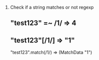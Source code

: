 1. Check if a string matches or not regexp

     "test123" =~ /1/
      => 4
     --------------------------
     "test123"[/1/]
      => "1"
     --------------------------
      "test123".match(/1/)
      => (MatchData "1")
      
 
